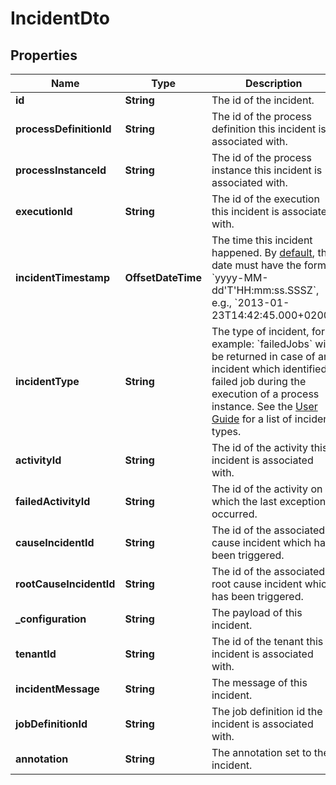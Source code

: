 

# IncidentDto

## Properties

Name | Type | Description | Notes
------------ | ------------- | ------------- | -------------
**id** | **String** | The id of the incident. |  [optional]
**processDefinitionId** | **String** | The id of the process definition this incident is associated with. |  [optional]
**processInstanceId** | **String** | The id of the process instance this incident is associated with. |  [optional]
**executionId** | **String** | The id of the execution this incident is associated with. |  [optional]
**incidentTimestamp** | **OffsetDateTime** | The time this incident happened. By [default](https://docs.camunda.org/manual/7.18/reference/rest/overview/date-format/), the date must have the format &#x60;yyyy-MM-dd&#39;T&#39;HH:mm:ss.SSSZ&#x60;, e.g., &#x60;2013-01-23T14:42:45.000+0200&#x60;. |  [optional]
**incidentType** | **String** | The type of incident, for example: &#x60;failedJobs&#x60; will be returned in case of an incident which identified a failed job during the execution of a process instance. See the [User Guide](https://docs.camunda.org/manual/7.18/user-guide/process-engine/incidents/#incident-types) for a list of incident types. |  [optional]
**activityId** | **String** | The id of the activity this incident is associated with. |  [optional]
**failedActivityId** | **String** | The id of the activity on which the last exception occurred. |  [optional]
**causeIncidentId** | **String** | The id of the associated cause incident which has been triggered. |  [optional]
**rootCauseIncidentId** | **String** | The id of the associated root cause incident which has been triggered. |  [optional]
**_configuration** | **String** | The payload of this incident. |  [optional]
**tenantId** | **String** | The id of the tenant this incident is associated with. |  [optional]
**incidentMessage** | **String** | The message of this incident. |  [optional]
**jobDefinitionId** | **String** | The job definition id the incident is associated with. |  [optional]
**annotation** | **String** | The annotation set to the incident. |  [optional]




